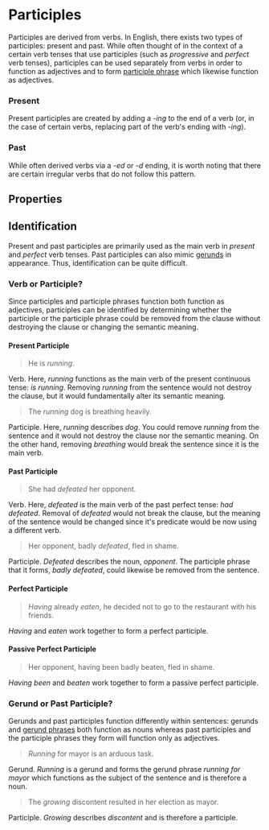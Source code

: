 # Participles
<!-- +elementInfo -->
<!-- !participle -->
Participles are derived from verbs. In English, there exists two types of participles: present and past. While often thought of in the context of a certain verb tenses that use participles (such as *progressive* and *perfect* verb tenses), participles can be used separately from verbs in order to function as adjectives and to form [participle phrase](participle-phrase) which likewise function as adjectives.

### Present
Present participles are created by adding a *-ing* to the end of a verb (or, in the case of certain verbs, replacing part of the verb's ending with *-ing*).

### Past
While often derived verbs via a *-ed* or *-d* ending, it is worth noting that there are certain irregular verbs that do not follow this pattern.
<!-- !participle -->

## Properties
<!-- +propertySummary -->

## Identification
Present and past participles are primarily used as the main verb in *present* and *perfect* verb tenses. Past participles can also mimic [gerunds](gerund) in appearance. Thus, identification can be quite difficult.

### Verb or Participle?
Since participles and participle phrases function both function as adjectives, participles can be identified by determining whether the participle or the participle phrase could be removed from the clause without destroying the clause or changing the semantic meaning.

#### Present Participle
<!-- *participle.identification_present-participle1 -->
> He is *running*.
<!-- .caption -->
Verb. Here, *running* functions as the main verb of the present continuous tense: *is running*. Removing *running* from the sentence would not destroy the clause, but it would fundamentally alter its semantic meaning.

<!-- *participle.identification_present-participle2 -->
> The *running* dog is breathing heavily.
<!-- .caption -->
Participle. Here, *running* describes *dog*. You could remove *running* from the sentence and it would not destroy the clause nor the semantic meaning. On the other hand, removing *breathing* would break the sentence since it is the main verb.

#### Past Participle
<!-- *participle.identification_past-participle1 -->
> She had *defeated* her opponent.
<!-- .caption -->
Verb. Here, *defeated* is the main verb of the past perfect tense: *had defeated*. Removal of *defeated* would not break the clause, but the meaning of the sentence would be changed since it's predicate would be now using a different verb.

<!-- *participle.identification_past-participle2 -->
> Her opponent, badly *defeated*, fled in shame.
<!-- .caption -->
Participle. *Defeated* describes the noun, *opponent*. The participle phrase that it forms, *badly defeated*, could likewise be removed from the sentence.

#### Perfect Participle
<!-- *participle.identification_perfect-participle -->
> *Having* already *eaten*, he decided not to go to the restaurant with his friends.
<!-- .caption -->
*Having* and *eaten* work together to form a perfect participle.

#### Passive Perfect Participle
<!-- *participle.identification_passive-perfect-participle -->
> Her opponent, having been badly beaten, fled in shame.
<!-- .caption -->
*Having been* and *beaten* work together to form a passive perfect participle.

### Gerund or Past Participle?
Gerunds and past participles function differently within sentences: gerunds and [gerund phrases](gerund-phrase) both function as nouns whereas past participles and the participle phrases they form will function only as adjectives.

<!-- *participle.identification_gerund -->
> *Running* for mayor is an arduous task.
<!-- .caption -->
Gerund. *Running* is a gerund and forms the gerund phrase *running for mayor* which functions as the subject of the sentence and is therefore a noun.

<!-- *participle.identification_participle -->
> The *growing* discontent resulted in her election as mayor.
<!-- .caption -->
Participle. *Growing* describes *discontent* and is therefore a participle.